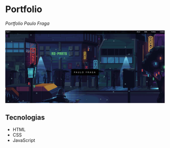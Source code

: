# Portfolio

_Portfolio Paulo Fraga_

![Image text](https://github.com/PauloFragaDev/PauloFragaDev.github.io/blob/master/assets/img/ssPortfolio.png)

## Tecnologias

- HTML
- CSS
- JavaScript

